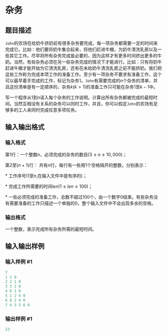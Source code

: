 # 杂务

## 题目描述

`John`的农场在给奶牛挤奶前有很多杂务要完成，每一项杂务都需要一定的时间来完成它。比如：他们要将奶牛集合起来，将他们赶进牛棚，为奶牛清洗乳房以及一些其它工作。尽早将所有杂务完成是必要的，因为这样才有更多时间挤出更多的牛奶。当然，有些杂务必须在另一些杂务完成的情况下才能进行。比如：只有将奶牛赶进牛棚才能开始为它清洗乳房，还有在未给奶牛清洗乳房之前不能挤奶。我们把这些工作称为完成本项工作的准备工作。至少有一项杂务不要求有准备工作，这个可以最早着手完成的工作，标记为杂务$1$。`John`有需要完成的$n$个杂务的清单，并且这份清单是有一定顺序的，杂务$k(k>1)$的准备工作只可能在杂务$1$至$k-1$中。

写一个程序从$1$到$n$读入每个杂务的工作说明。计算出所有杂务都被完成的最短时间。当然互相没有关系的杂务可以同时工作，并且，你可以假定`John`的农场有足够多的工人来同时完成任意多项任务。

## 输入输出格式

### 输入格式

第1行：一个整数$n$，必须完成的杂务的数目($3 \le n \le 10,000$)；

第$2$至$(n+1)$行： 共有$n$行，每行有一些用$1$个空格隔开的整数，分别表示：

\* 工作序号($1$至$n$,在输入文件中是有序的)；

\* 完成工作所需要的时间$len(1 \le len \le 100)$；

\* 一些必须完成的准备工作，总数不超过$100$个，由一个数字$0$结束。有些杂务没有需要准备的工作只描述一个单独的$0$，整个输入文件中不会出现多余的空格。

### 输出格式

一个整数，表示完成所有杂务所需的最短时间。

## 输入输出样例

### 输入样例 #1

```cpp
7
1 5 0
2 2 1 0
3 3 2 0
4 6 1 0
5 1 2 4 0
6 8 2 4 0
7 4 3 5 6 0

```
### 输出样例 #1

```cpp
23

```
